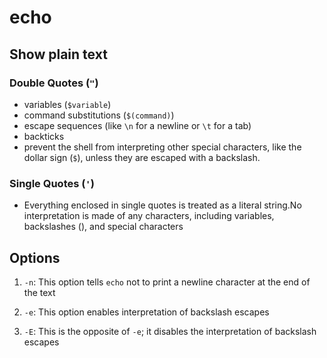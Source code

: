# echo

## Show plain text

### Double Quotes (`"`)

- variables (`$variable`)
- command substitutions (`` $(command) ``)
- escape sequences (like `\n` for a newline or `\t` for a tab)
- backticks
- prevent the shell from interpreting other special characters, like the dollar sign (`$`), unless they are escaped with a backslash.

### Single Quotes (`'`)

- Everything enclosed in single quotes is treated as a literal string.No interpretation is made of any characters, including variables, backslashes (\), and special characters

## Options

1. `-n`: This option tells `echo` not to print a newline character at the end of the text

2. `-e`: This option enables interpretation of backslash escapes

3. `-E`: This is the opposite of `-e`; it disables the interpretation of backslash escapes